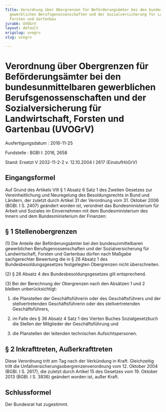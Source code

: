 ```yaml
---
Title: Verordnung über Obergrenzen für Beförderungsämter bei den bundesunmittelbaren
  gewerblichen Berufsgenossenschaften und der Sozialversicherung für Landwirtschaft,
  Forsten und Gartenbau
jurabk: UVOGrV
layout: default
origslug: uvogrv
slug: uvogrv

---
```


# Verordnung über Obergrenzen für Beförderungsämter bei den bundesunmittelbaren gewerblichen Berufsgenossenschaften und der Sozialversicherung für Landwirtschaft, Forsten und Gartenbau (UVOGrV)

Ausfertigungsdatum
:   2016-11-25

Fundstelle
:   BGBl I: 2016, 2658

Stand: Ersetzt V 2032-11-2-2 v. 12.10.2004 I 2617 (EinstufHöGrV)

## Eingangsformel

Auf Grund des Artikels VIII § 1 Absatz 6 Satz 1 des Zweiten Gesetzes
zur Vereinheitlichung und Neuregelung des Besoldungsrechts in Bund und
Ländern, der zuletzt durch Artikel 31 der Verordnung vom 31. Oktober
2006 (BGBl. I S. 2407) geändert worden ist, verordnet das
Bundesministerium für Arbeit und Soziales im Einvernehmen mit dem
Bundesministerium des Innern und dem Bundesministerium der Finanzen:


## § 1 Stellenobergrenzen

(1) Die Anteile der Beförderungsämter bei den bundesunmittelbaren
gewerblichen Berufsgenossenschaften und der Sozialversicherung für
Landwirtschaft, Forsten und Gartenbau dürfen nach Maßgabe
sachgerechter Bewertung die in § 26 Absatz 1 des
Bundesbesoldungsgesetzes festgelegten Obergrenzen nicht überschreiten.

(2) § 26 Absatz 4 des Bundesbesoldungsgesetzes gilt entsprechend.

(3) Bei der Berechnung der Obergrenzen nach den Absätzen 1 und 2
bleiben unberücksichtigt:

1.  die Planstellen der Geschäftsführerin oder des Geschäftsführers und
    der stellvertretenden Geschäftsführerin oder des stellvertretenden
    Geschäftsführers,


2.  im Falle des § 36 Absatz 4 Satz 1 des Vierten Buches Sozialgesetzbuch
    die Stellen der Mitglieder der Geschäftsführung und


3.  die Planstellen der leitenden technischen Aufsichtspersonen.





## § 2 Inkrafttreten, Außerkrafttreten

Diese Verordnung tritt am Tag nach der Verkündung in Kraft.
Gleichzeitig tritt die Unfallversicherungsobergrenzenverordnung vom
12\. Oktober 2004 (BGBl. I S. 2617), die zuletzt durch Artikel 15 des
Gesetzes vom 19. Oktober 2013 (BGBl. I S. 3836) geändert worden ist,
außer Kraft.


## Schlussformel

Der Bundesrat hat zugestimmt.

